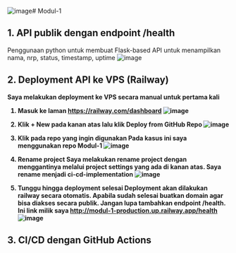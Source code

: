 ![image](https://github.com/user-attachments/assets/f2167ffa-b892-4ec8-b763-ce2667afa6e0)# Modul-1
## 1. API publik dengan endpoint /health
Penggunaan python untuk membuat Flask-based API untuk menampilkan nama, nrp, status, timestamp, uptime 
![image](https://github.com/user-attachments/assets/d6337285-aeb8-486f-9539-a0a997d5ead9)

## 2. Deployment API ke VPS (Railway)
<b>Saya melakukan deployment ke VPS secara manual untuk pertama kali<b>
1. Masuk ke laman https://railway.com/dashboard
   ![image](https://github.com/user-attachments/assets/e6d182ab-351b-410e-863a-4a60456fac79)

2. Klik + New pada kanan atas lalu klik Deploy from GitHub Repo
   ![image](https://github.com/user-attachments/assets/2f067eb0-9490-40f1-8e9a-a5f679d72cba)

3. Klik pada repo yang ingin digunakan
   Pada kasus ini saya menggunakan repo Modul-1
   ![image](https://github.com/user-attachments/assets/a2ceac0e-45ce-4eae-9d4d-74fabf93334c)
   
5. Rename project
   Saya melakukan rename project dengan menggantinya melalui project settings yang ada di kanan atas. Saya rename menjadi ci-cd-implementation
   ![image](https://github.com/user-attachments/assets/d8db9845-63ca-41a7-9798-b70e1e059168)

6. Tunggu hingga deployment selesai
   Deployment akan dilakukan railway secara otomatis. Apabila sudah selesai buatkan domain agar bisa diakses secara publik. Jangan lupa tambahkan endpoint /health. <br>Ini link milik saya http://modul-1-production.up.railway.app/health
   ![image](https://github.com/user-attachments/assets/8420368f-f583-4b07-b017-a07bfebb1bbe)

## 3. CI/CD dengan GitHub Actions

